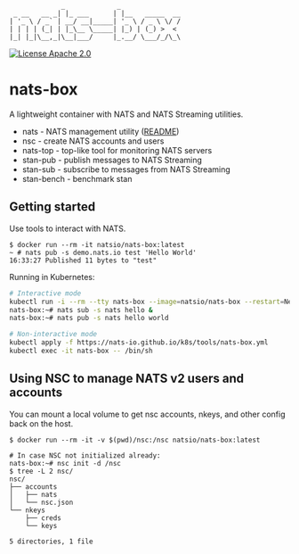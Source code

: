 ```
             _             _
 _ __   __ _| |_ ___      | |__   _____  __
| '_ \ / _` | __/ __|_____| '_ \ / _ \ \/ /
| | | | (_| | |_\__ \_____| |_) | (_) >  <
|_| |_|\__,_|\__|___/     |_.__/ \___/_/\_\
```

[![License Apache 2.0](https://img.shields.io/badge/License-Apache2-blue.svg)](https://www.apache.org/licenses/LICENSE-2.0)

# nats-box

A lightweight container with NATS and NATS Streaming utilities.

 * nats       - NATS management utility ([README](https://github.com/nats-io/natscli#readme))
 * nsc        - create NATS accounts and users
 * nats-top   - top-like tool for monitoring NATS servers
 * stan-pub   - publish messages to NATS Streaming
 * stan-sub   - subscribe to messages from NATS Streaming
 * stan-bench - benchmark stan

## Getting started

Use tools to interact with NATS.

```
$ docker run --rm -it natsio/nats-box:latest
~ # nats pub -s demo.nats.io test 'Hello World'
16:33:27 Published 11 bytes to "test"
```

Running in Kubernetes:

```sh
# Interactive mode
kubectl run -i --rm --tty nats-box --image=natsio/nats-box --restart=Never
nats-box:~# nats sub -s nats hello &
nats-box:~# nats pub -s nats hello world

# Non-interactive mode
kubectl apply -f https://nats-io.github.io/k8s/tools/nats-box.yml
kubectl exec -it nats-box -- /bin/sh
```

## Using NSC to manage NATS v2 users and accounts

You can mount a local volume to get nsc accounts, nkeys, and other config back on the host.

```
$ docker run --rm -it -v $(pwd)/nsc:/nsc natsio/nats-box:latest

# In case NSC not initialized already:
nats-box:~# nsc init -d /nsc
$ tree -L 2 nsc/
nsc/
├── accounts
│   ├── nats
│   └── nsc.json
└── nkeys
    ├── creds
    └── keys

5 directories, 1 file
```
